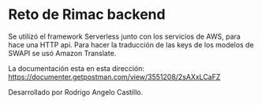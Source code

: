 # Reto de Rimac backend

Se utilizó el framework Serverless junto con los servicios de AWS, para hace una HTTP api. Para hacer la traducción de las keys de los modelos de SWAPI se usó Amazon Translate.

La documentación esta en esta dirección: https://documenter.getpostman.com/view/3551208/2sAXxLCaFZ

Desarrollado por Rodrigo Angelo Castillo.
